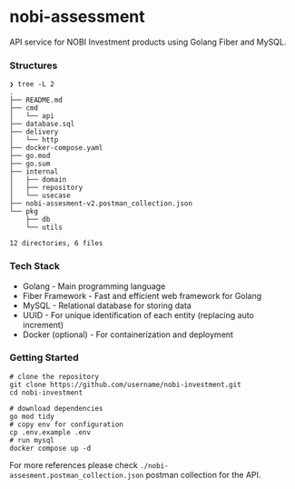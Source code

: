 # nobi-assessment

API service for NOBI Investment products using Golang Fiber and MySQL.

### Structures

```
❯ tree -L 2
.
├── README.md
├── cmd
│   └── api
├── database.sql
├── delivery
│   └── http
├── docker-compose.yaml
├── go.mod
├── go.sum
├── internal
│   ├── domain
│   ├── repository
│   └── usecase
├── nobi-assesment-v2.postman_collection.json
└── pkg
    ├── db
    └── utils

12 directories, 6 files
```

### Tech Stack

- Golang - Main programming language
- Fiber Framework - Fast and efficient web framework for Golang
- MySQL - Relational database for storing data
- UUID - For unique identification of each entity (replacing auto increment)
- Docker (optional) - For containerization and deployment


### Getting Started

```shell
# clone the repository
git clone https://github.com/username/nobi-investment.git
cd nobi-investment

# download dependencies
go mod tidy
# copy env for configuration
cp .env.example .env
# run mysql
docker compose up -d
```

For more references please check `./nobi-assesment.postman_collection.json` postman collection for the API.
